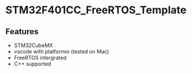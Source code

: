 # STM32F401CC_FreeRTOS_Template

## Features

- STM32CubeMX
- vscode with platformio (tested on Mac)
- FreeRTOS intergrated
- C++ supported
